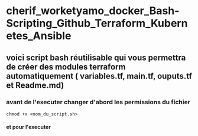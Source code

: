 # cherif_worketyamo_docker_Bash-Scripting_Github_Terraform_Kubernetes_Ansible

## voici script bash réutilisable qui vous permettra de créer des modules  terraform automatiquement ( variables.tf, main.tf, ouputs.tf et Readme.md)

### avant de l'executer changer d'abord les permissions du fichier 

 `chmod +x <nom_du_script.sh>`

#### et pour l'executer 
